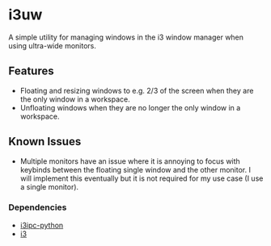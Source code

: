 # i3uw

A simple utility for managing windows in the i3 window manager when using ultra-wide monitors.

## Features

- Floating and resizing windows to e.g. 2/3 of the screen when they are the only window in a workspace.
- Unfloating windows when they are no longer the only window in a workspace.

## Known Issues

- Multiple monitors have an issue where it is annoying to focus with keybinds between the floating single window and the other monitor. I will implement this eventually but it is not required for my use case (I use a single monitor).

### Dependencies

- [i3ipc-python](https://github.com/altdesktop/i3ipc-python)
- [i3](https://i3wm.org/)
